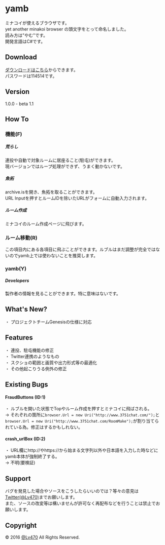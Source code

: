 # yamb
ミナコイが使えるブラウザです。  
  yet another minakoi browser の頭文字をとって命名しました。  
    読み方は"やむ"です。  
      開発言語はC#です。
## Download
[ダウンロードはこちら](http://ux.getuploader.com/exe_exe/download/92/yamb.exe "Download")からできます。  
  パスワードは114514です。
## Version
1.0.0 - beta 1.1
## How To
### 機能(F)
##### 荒らし
連投や自動で対象ルームに居座ること(駐屯)ができます。  
  現バージョンではループ処理ができず、うまく動かないです。
##### 魚拓
archive.isを開き、魚拓を取ることができます。  
  URL Inputを押すとルームIDを除いたURLがフォームに自動入力されます。
##### ルーム作成
ミナコイのルーム作成ページに飛びます。
### ルーム移動(R)
この項目内にある各項目に飛ぶことができます。ルブルはまだ調整が完全ではないのでyamb上では使わないことを推奨します。
### yamb(Y)
##### Developers
製作者の情報を見ることができます。特に意味はないです。
## What's New?
・ プロジェクトチームGenesisの仕様に対応
## Features
・ 連投、駐屯機能の修正  
  ・ Twitter連携のようなもの  
    ・ スクショの範囲と画質や出力形式等の最適化  
      ・ その他起こりうる例外の修正
## Existing Bugs
#### FraudButtons (ID:1)
・ ルブルを開いた状態でTopやルーム作成を押すとミナコイに飛ばされる。  
  → それぞれの箇所に`browser.Url = new Uri("http://www.3751chat.com/");`と`browser.Url = new Uri("http://www.3751chat.com/RoomMake");`が割り当てられている為。修正はするかもしれない。
#### crash_urlBox (ID:2)
・ URL欄にhttp://やhttps://から始まる文字列以外や日本語を入力した時などにyamb本体が強制終了する。  
  → 不明(要検証)
## Support
バグを発見した場合やソースをこうしたらいいのでは？等々の意見は[Twitter(@Lv470)](https://twitter.com/Lv470/ "Twitter")までお願いします。  
  また、ソースの改変等は構いませんが許可なく再配布などを行うことは禁止でお願いします。
## Copyright
&copy; 2016 [@Lv470](https://twitter.com/Lv470/ "Twitter") All Rights Reserved.
